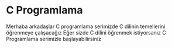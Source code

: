 # C Programlama
Merhaba arkadaşlar C programlama serimizde C
dilinin temellerini öğrenmeye 
çalışacağız 
Eğer sizde C dilini öğrenmek istiyorsanız C 
Programlama serimizle başlayabilirsiniz
